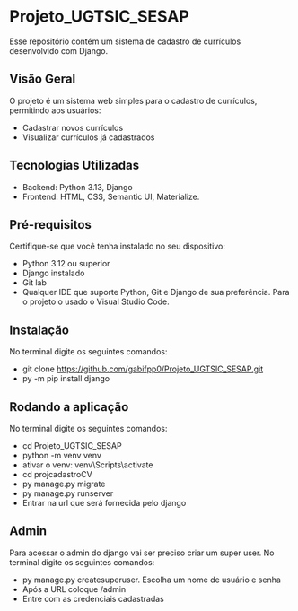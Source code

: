 # Projeto_UGTSIC_SESAP

Esse repositório contém um sistema de cadastro de currículos desenvolvido com Django.

## Visão Geral

O projeto é um sistema web simples para o cadastro de currículos, permitindo aos usuários:

- Cadastrar novos currículos 
- Visualizar currículos já cadastrados

## Tecnologias Utilizadas

- Backend: Python 3.13, Django
- Frontend: HTML, CSS, Semantic UI, Materialize.

## Pré-requisitos

Certifique-se que você tenha instalado no seu dispositivo:

- Python 3.12 ou superior
- Django instalado
- Git lab
- Qualquer IDE que suporte Python, Git e Django de sua preferência. Para o projeto o usado o Visual Studio Code.

## Instalação

No terminal digite os seguintes comandos:

- git clone https://github.com/gabifpp0/Projeto_UGTSIC_SESAP.git
- py -m pip install django

## Rodando a aplicação

No terminal digite os seguintes comandos:

- cd Projeto_UGTSIC_SESAP
- python -m venv venv
- ativar o venv: venv\Scripts\activate
- cd projcadastroCV
- py manage.py migrate
- py manage.py runserver
- Entrar na url que será fornecida pelo django

## Admin

Para acessar o admin do django vai ser preciso criar um super user. No terminal digite os seguintes comandos:

- py manage.py createsuperuser. Escolha um nome de usuário e senha
- Após a URL coloque /admin 
- Entre com as credenciais cadastradas